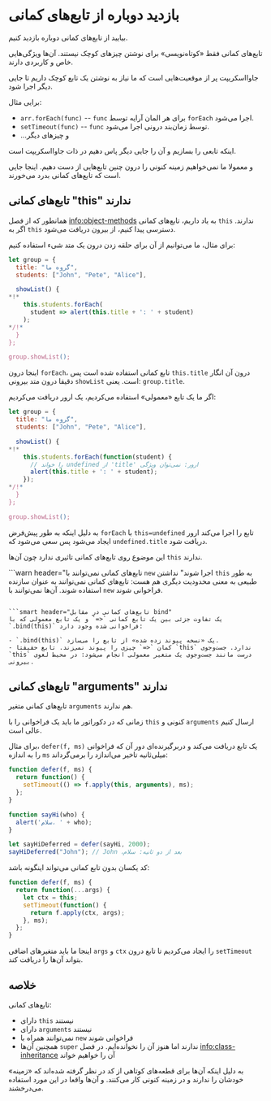 # بازدید دوباره از تابع‌های کمانی

بیایید از تابع‌های کمانی دوباره بازدید کنیم.

تابع‌های کمانی فقط «کوتاه‌نویسی» برای نوشتن چیزهای کوچک نیستند. آن‌ها ویژگی‌هایی خاص و کاربردی دارند.

جاوااسکریپت پر از موقعیت‌هایی است که ما نیاز به نوشتن یک تابع کوچک داریم تا جایی دیگر اجرا شود.

برایی مثال:

- `arr.forEach(func)` -- `func` برای هر المان آرایه توسط `forEach` اجرا می‌شود.
- `setTimeout(func)` -- `func` توسط زمان‌بند درونی اجرا می‌شود.
- ...و چیزهای دیگر

اینکه تابعی را بسازیم و آن را جایی دیگر پاس دهیم در ذات جاوااسکریپت است.

و معمولا ما نمی‌خواهیم زمینه کنونی را درون چنین تابع‌هایی از دست دهیم. اینجا جایی است که تابع‌های کمانی بدرد می‌خورند.

## تابع‌های کمانی "this" ندارند

همانطور که از فصل <info:object-methods> به یاد داریم، تابع‌های کمانی `this` ندارند. اگر به `this` دسترسی پیدا کنیم، از بیرون دریافت می‌شود.

برای مثال، ما می‌توانیم از آن برای حلقه زدن درون یک متد شیء استفاده کنیم:

```js run
let group = {
  title: "گروه ما",
  students: ["John", "Pete", "Alice"],

  showList() {
*!*
    this.students.forEach(
      student => alert(this.title + ': ' + student)
    );
*/!*
  }
};

group.showList();
```

اینجا درون `forEach`، تابع کمانی استفاده شده است پس `this.title` درون آن انگار دقیقا درون متد بیرونی `showList` است. یعنی: `group.title`.

اگر ما یک تابع «معمولی» استفاده می‌کردیم، یک ارور دریافت می‌کردیم:

```js run
let group = {
  title: "گروه ما",
  students: ["John", "Pete", "Alice"],

  showList() {
*!*
    this.students.forEach(function(student) {
      // را خواند undefined از 'title' ارور: نمی‌توان ویژگی
      alert(this.title + ': ' + student);
    });
*/!*
  }
};

group.showList();
```

به دلیل اینکه به طور پیش‌فرض `forEach` با `this=undefined` تابع را اجرا می‌کند ارور ایجاد می‌شود پس سعی می‌شود که `undefined.title` دریافت شود.

این موضوع روی تابع‌های کمانی تاثیری ندارد چون آن‌ها `this` ندارند.

```warn header="تابع‌های کمانی نمی‌توانند با `new` اجرا شوند"
نداشتن `this` به طور طبیعی به معنی محدودیت دیگری هم هست: تابع‌های کمانی نمی‌توانند به عنوان سازنده استفاده شوند. آن‌ها نمی‌توانند با `new` فراخوانی شوند.
```

```smart header="تابع‌های کمانی در مقابل bind"
یک تفاوت جزئی بین یک تابع کمانی `<=` و یک تابع معمولی که با `.bind(this)` فراخوانی شده وجود دارد:

- `.bind(this)` یک «نسخه پیوند زده شده» از تابع را می‌سازد.
- کمان `<=` چیزی را پیوند نمی‌زند. تابع حقیقتا `this` ندارد. جست‌و‌جوی `this` درست مانند جست‌و‌جوی یک متغیر معمولی انجام می‌شود: در محیط لغوی بیرونی.
```

## تابع‌های کمانی "arguments" ندارند

تابع‌های کمانی متغیر `arguments` هم ندارند.

زمانی که در دکوراتور ما باید یک فراخوانی را با `this` کنونی و `arguments` ارسال کنیم عالی است.

برای مثال، `defer(f, ms)` یک تابع دریافت می‌کند و دربرگیرنده‌ای دور آن که فراخوانی را به اندازه `ms` میلی‌ثانیه تاخیر می‌اندازد را برمی‌گرداند:

```js run
function defer(f, ms) {
  return function() {
    setTimeout(() => f.apply(this, arguments), ms);
  };
}

function sayHi(who) {
  alert('سلام، ' + who);
}

let sayHiDeferred = defer(sayHi, 2000);
sayHiDeferred("John"); // John ،بعد از دو ثانیه: سلام
```

کد یکسان بدون تابع کمانی می‌تواند اینگونه باشد:

```js
function defer(f, ms) {
  return function(...args) {
    let ctx = this;
    setTimeout(function() {
      return f.apply(ctx, args);
    }, ms);
  };
}
```

اینجا ما باید متغیرهای اضافی `args` و `ctx` را ایجاد می‌کردیم تا تابع درون `setTimeout` بتواند آن‌ها را دریافت کند.

## خلاصه

تابع‌های کمانی:

- دارای `this` نیستند
- دارای `arguments` نیستند
- نمی‌توانند همراه با `new` فراخوانی شوند
- همچنین آن‌ها `super` ندارند اما هنوز آن را نخوانده‌ایم. در فصل <info:class-inheritance> آن را خواهیم خواند

به دلیل اینکه آن‌ها برای قطعه‌های کوتاهی از کد در نظر گرفته شده‌اند که «زمینه» خودشان را ندارند و در زمینه کنونی کار می‌کنند. و آن‌ها واقعا در این مورد استفاده می‌درخشند.

